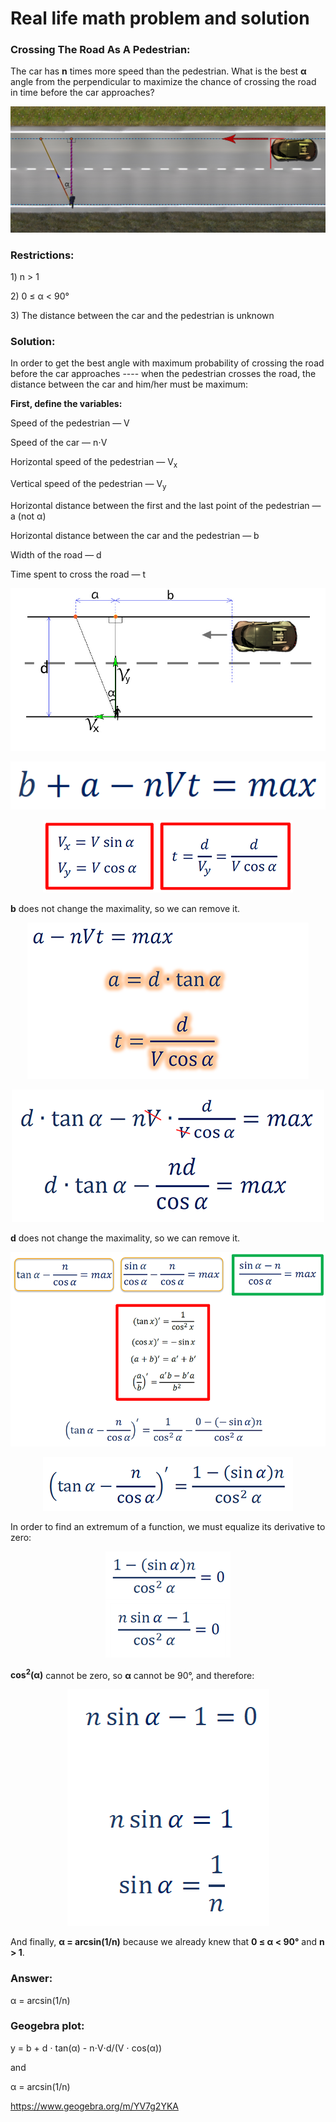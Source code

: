 # Real life math problem and solution

<h3>Crossing The Road As A Pedestrian:</h3>
<p>The car has <strong>n</strong> times more speed than the pedestrian. What is the best <strong>α</strong> angle from the perpendicular to maximize the chance of crossing the road in time before the car approaches?</p>

<p align="center"><img
  src="https://raw.githubusercontent.com/leodevbro/road-crossing-math-problem/main/image/aa-intro.jpg"
  alt="VSCode Blockman Icon"
  width="1000px"
/></p>
<h3>Restrictions:</h3>

<p>1) n &gt; 1</p>
<p>2) 0 &leq; α &lt; 90°</p>
<p>3) The distance between the car and the pedestrian is unknown</p>


<h3>Solution:</h3>
<p>In order to get the best angle with maximum probability of crossing the road before the car approaches ---- when the pedestrian crosses the road, the distance between the car and him/her must be maximum:</p>

<p><strong>First, define the variables:</strong></p>
<p>Speed of the pedestrian — V</p>
<p>Speed of the car — n⋅V</p>
<p>Horizontal speed of the pedestrian — V<sub>x</sub></p>
<p>Vertical speed of the pedestrian — V<sub>y</sub></p>
<p>Horizontal distance between the first and the last point of the pedestrian — a (not α)</p>
<p>Horizontal distance between the car and the pedestrian — b</p>
<p>Width of the road — d</p>
<p>Time spent to cross the road — t</p>

<p align="center"><img
  src="https://raw.githubusercontent.com/leodevbro/road-crossing-math-problem/main/image/geo-scheme.jpg"
  alt="math formula"
  width="800px"
/></p>

<p align="center"><img
  src="https://raw.githubusercontent.com/leodevbro/road-crossing-math-problem/main/image/sn-01.png"
  alt="math formula"
/></p>

<p align="center"><img
  src="https://raw.githubusercontent.com/leodevbro/road-crossing-math-problem/main/image/sn-02.png"
  alt="math formula"
/></p>

<p><strong>b</strong> does not change the maximality, so we can remove it.</p>

<p align="center"><img
  src="https://raw.githubusercontent.com/leodevbro/road-crossing-math-problem/main/image/sn-03.png"
  alt="math formula"
/></p>

<p align="center"><img
  src="https://raw.githubusercontent.com/leodevbro/road-crossing-math-problem/main/image/sn-04.png"
  alt="math formula"
/></p>

<p><strong>d</strong> does not change the maximality, so we can remove it.</p>

<p align="center"><img
  src="https://raw.githubusercontent.com/leodevbro/road-crossing-math-problem/main/image/sn-05.png"
  alt="math formula"
/></p>

<p align="center"><img
  src="https://raw.githubusercontent.com/leodevbro/road-crossing-math-problem/main/image/sn-06.png"
  alt="math formula"
/></p>

<p>In order to find an extremum of a function, we must equalize its derivative to zero:</p>

<p align="center"><img
  src="https://raw.githubusercontent.com/leodevbro/road-crossing-math-problem/main/image/sn-07.png"
  alt="math formula"
/></p>

<p><strong>cos<sup>2</sup>(α)</strong> cannot be zero, so <strong>α</strong> cannot be 90°, and therefore:</p>

<p align="center"><img
  src="https://raw.githubusercontent.com/leodevbro/road-crossing-math-problem/main/image/sn-08.png"
  alt="math formula"
/></p>

<p>And finally, <strong>α = arcsin(1/n)</strong> because we already knew that <strong>0 &leq; α &lt; 90°</strong> and <strong>n &gt; 1</strong>.</p>

<h3>Answer:</h3>
<p>α = arcsin(1/n)</p>

<h3>Geogebra plot:</h3>
<p>y = b + d ⋅ tan(α) - n⋅V⋅d/(V ⋅ cos(α))</p>
<p>and</p>
<p>α = arcsin(1/n)</p>
<a href="https://www.geogebra.org/m/YV7g2YKA">https://www.geogebra.org/m/YV7g2YKA</a>
